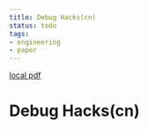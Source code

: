 ```yaml
---
title: Debug Hacks(cn)
status: todo
tags:
- engineering
- paper
---
```


[local pdf](../../../pdfs/Debug%20Hacks-cn.pdf)

# Debug Hacks(cn)
